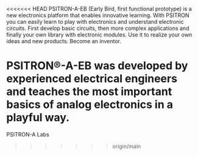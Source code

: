 <<<<<<< HEAD
PSITRON-A-EB (Early Bird, first functional prototype) is a new electronics platform that enables innovative learning. 
With PSITRON you can easily learn to play with electronics and understand electronic circuits. 
First develop basic circuits, then more complex applications and finally your own library with electronic modules. 
Use it to realize your own ideas and new products. Become an inventor.

PSITRON®-A-EB was developed by experienced electrical engineers and teaches the 
most important basics of analog electronics in a playful way.
=======
PSITRON-A Labs
>>>>>>> origin/main
